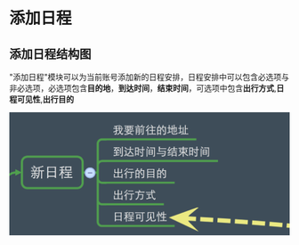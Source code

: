 # 添加日程


## 添加日程结构图

"添加日程"模块可以为当前账号添加新的日程安排，日程安排中可以包含必选项与非必选项，必选项包含**目的地**，**到达时间**，**结束时间**，可选项中包含**出行方式**,**日程可见性**,**出行目的**

![添加日程](新日程1.png)



